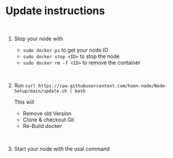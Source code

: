 
# Update instructions



    
‎

1. Stop your node with

    * `sudo docker ps` to get your node ID
    * `sudo docker stop <ID>` to stop the node
    * `sudo docker rm -f <ID>` to remove the container

    
‎


2. Run `curl https://raw.githubusercontent.com/hoon-node/Node-Setup/main/update.sh | bash`

    This will 
    * Remove old Version
    * Clone & checkout Git
    * Re-Build docker
    
‎

3. Start your node with the usal command


    
‎
